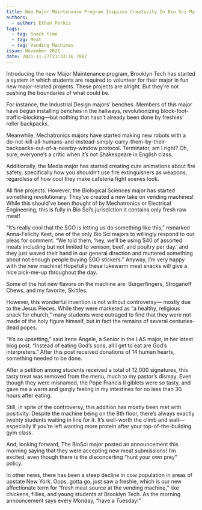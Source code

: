 ```yaml
---
title: New Major Maintenance Program Inspires Creativity In Bio Sci Majors
authors:
  - author: Ethan Perkis
tags:
  - tag: Snack time
  - tag: Meat
  - tag: Vending Machines
issue: November 2021
date: 2021-11-27T21:33:16.706Z
---
```

Introducing the new Major Maintenance program, Brooklyn Tech has started a system in which students are required to volunteer for their major in fun new major-related projects. These projects are alright. But they’re not pushing the boundaries of what could be. 

For instance, the Industrial Design majors’ benches. Members of this major have begun installing benches in the hallways, revolutionizing block-foot-traffic-blocking—but nothing that hasn’t already been done by freshies’ roller backpacks. 

Meanwhile, Mechatronics majors have started making new robots with a do-not-kill-all-humans-and-instead-simply-carry-them-by-their-backpacks-out-of-a-nearby-window protocol. Terminator, am I right? Oh, sure, everyone’s a critic when it’s not Shakespeare in English class.

Additionally, the Media major has started creating cute animations about fire safety, specifically how you shouldn’t use fire extinguishers as weapons, regardless of how cool they make cafeteria fight scenes look. 

All fine projects. However, the Biological Sciences major has started something revolutionary. They’ve created a new take on vending machines! While this should’ve been thought of by Mechatronics or Electrical Engineering, this is fully in Bio Sci’s jurisdiction:it contains only fresh raw meat!

“It’s really cool that the SGO is letting us do something like this,” remarked Anna-Felicity Keet, one of the only Bio Sci majors to willingly respond to our pleas for comment. “We told them, ‘hey, we’ll be using $40 of assorted meats including but not limited to venison, beef, and poultry per day.’ and they just waved their hand in our general direction and muttered something about not enough people buying SGO stickers.” Anyway, I’m very happy with the new machine! Hopefully these lukewarm meat snacks will give a nice pick-me-up throughout the day. 

Some of the hot new flavors on the machine are: Burgerfingers, Stroganoff Chews, and my favorite, Skittles. 

However, this wonderful invention is not without controversy— mostly due to the Jesus Pieces. While they were marketed as “a healthy, religious snack for church,” many students were outraged to find that they were not made of the holy figure himself, but in fact the remains of several centuries-dead popes. 

“It’s so upsetting,” said Irene Ángele, a Senior in the LAS major, in her latest blog post. “Instead of eating God’s sons, all I get to eat are God’s interpreters.” After this post received donations of 14 human hearts, something needed to be done. 

After a petition among students received a total of 12,000 signatures, this tasty treat was removed from the menu, much to my pastor’s dismay. Even though they were misnamed, the Pope Francis II giblets were so tasty, and gave me a warm and gurgly feeling in my intestines for no less than 30 hours after eating. 

Still, in spite of the controversy, this addition has mostly been met with positivity. Despite the machine being on the 8th floor, there’s always exactly twenty students waiting in line for it. It’s well-worth the climb and wait—especially if you’re left wanting more protein after your top-of-the-building gym class.

And, looking forward, The BioSci major posted an announcement this morning saying that they were accepting new meat submissions! I’m excited, even though there is the disconcerting “hunt your own prey” policy. 

In other news, there has been a steep decline in cow population in areas of upstate New York. Oops, gotta go, just saw a freshie, which is our new affectionate term for “fresh meat source at the vending machine,” like chickens, fillies, and young students at Brooklyn Tech. As the morning announcement says every Monday, “have a Tuesday!”